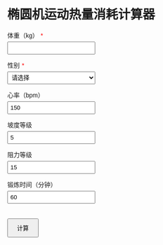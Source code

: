 <!DOCTYPE html>
<html lang="zh">
<head>
  <meta charset="UTF-8">
  <title>椭圆机运动热量消耗计算器</title>
  <style>
    body { font-family: sans-serif; padding: 20px; }
    label { display: block; margin: 10px 0 5px; }
    input, select { width: 200px; padding: 5px; }
    .required::after { content: '*'; color: red; margin-left: 5px; }
    button { margin-top: 20px; padding: 10px 20px; }
    #result, #recommendation { margin-top: 20px; white-space: pre-wrap; font-weight: bold; }
    #chartContainer { margin-top: 30px; width: 100%; max-width: 700px; }
  </style>
</head>
<body>
  <h1>椭圆机运动热量消耗计算器</h1>
  <label class="required">体重（kg）</label>
  <input type="number" id="weight">

  <label class="required">性别</label>
  <select id="gender">
    <option value="">请选择</option>
    <option value="male">男</option>
    <option value="female">女</option>
  </select>

  <label>心率（bpm）</label>
  <input type="number" id="hr" value="150">

  <label>坡度等级</label>
  <input type="number" id="incline" value="5">

  <label>阻力等级</label>
  <input type="number" id="resistance" value="15">

  <label>锻炼时间（分钟）</label>
  <input type="number" id="duration" value="60">

  <button onclick="calculateCalories()">计算</button>

  <div id="result"></div>
  <div id="recommendation"></div>
  <div id="chartContainer">
    <canvas id="calorieChart"></canvas>
  </div>

  <script src="https://cdn.jsdelivr.net/npm/chart.js"></script>
  <script>
    let chart;

    function calculateCalories() {
      const weight = parseFloat(document.getElementById('weight').value);
      const gender = document.getElementById('gender').value;
      const hr = parseFloat(document.getElementById('hr').value) || 150;
      const incline = parseFloat(document.getElementById('incline').value) || 5;
      const resistance = parseFloat(document.getElementById('resistance').value) || 15;
      const duration = parseFloat(document.getElementById('duration').value) || 60;

      const resultDiv = document.getElementById('result');
      const recDiv = document.getElementById('recommendation');
      resultDiv.innerText = '';
      recDiv.innerText = '';

      if (!weight || !gender) {
        resultDiv.innerText = '❌ 请填写体重和选择性别再进行计算。';
        return;
      }

      const genderFactor = gender === 'female' ? 0.93 : 1.0;
      const baseMET = (hr / 150) * 8 * genderFactor;
      const resistanceFactor = Math.sqrt(resistance) / Math.sqrt(20);
      const inclineFactor = Math.sqrt(incline) / Math.sqrt(10);
      let adjustedMET = baseMET * (1 + 0.1 * resistanceFactor + 0.05 * inclineFactor);
      adjustedMET = Math.max(1, Math.min(20, adjustedMET));

      const hours = duration / 60;
      const calories = adjustedMET * weight * hours;

      resultDiv.innerText =
        `✅ 估算 MET 值：${adjustedMET.toFixed(2)}\n✅ 估算热量消耗：${calories.toFixed(2)} 千卡`;

      const timePoints = [];
      const caloriePoints = [];
      for (let t = 0; t <= duration; t += 5) {
        timePoints.push(t);
        caloriePoints.push((adjustedMET * weight * t / 60).toFixed(2));
      }

      if (chart) chart.destroy();
      chart = new Chart(document.getElementById('calorieChart').getContext('2d'), {
        type: 'line',
        data: {
          labels: timePoints,
          datasets: [{
            label: '累计热量消耗（千卡）',
            data: caloriePoints,
            borderColor: 'rgba(75, 192, 192, 1)',
            backgroundColor: 'rgba(75, 192, 192, 0.2)',
            fill: true,
            tension: 0.3
          }]
        },
        options: {
          scales: {
            x: { title: { display: true, text: '时间（分钟）' }},
            y: { title: { display: true, text: '热量（千卡）' }}
          }
        }
      });

      // 推荐坡度区间（非线性体重调节）
      const recommendedRange = [];
      for (let i = 1; i <= 15; i++) {
        const rawSlope = 1 / (2 * Math.sqrt(i));
        const deltaWeight = weight - 75;
        const weightFactor = 1 + 0.004 * Math.sqrt(Math.abs(deltaWeight)) * (deltaWeight >= 0 ? 1 : -1);
        const effectiveSlope = rawSlope * weightFactor;
        if (effectiveSlope >= 0.20 && effectiveSlope <= 0.25) {
          recommendedRange.push(i);
        }
      }

      const baseStrength = weight / 6;
      const lowRes = Math.max(5, Math.floor(baseStrength * 0.9));
      const highRes = Math.min(20, Math.ceil(baseStrength * 1.1));
      const targetHR = gender === 'female' ? 140 : 150;

      const recText = `🎯 推荐设置（基于 ${weight}kg）：\n- 推荐坡度范围：${recommendedRange.length ? recommendedRange.join(' ~ ') : '无'}\n  （考虑体重后的斜率区间 0.25~0.20）\n- 建议阻力：${lowRes} ~ ${highRes}\n- 建议心率：${targetHR} bpm`;

      recDiv.innerText = recText;
    }
  </script>
</body>
</html>
